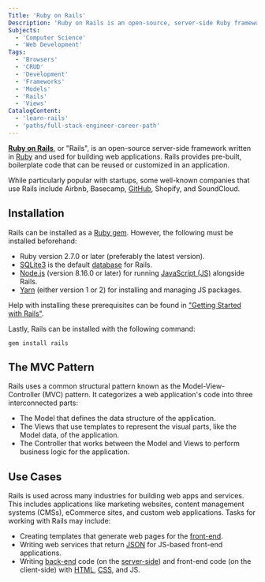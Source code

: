 ```yaml
---
Title: 'Ruby on Rails'
Description: 'Ruby on Rails is an open-source, server-side Ruby framework used for building web applications.'
Subjects:
  - 'Computer Science'
  - 'Web Development'
Tags:
  - 'Browsers'
  - 'CRUD'
  - 'Development'
  - 'Frameworks'
  - 'Models'
  - 'Rails'
  - 'Views'
CatalogContent:
  - 'learn-rails'
  - 'paths/full-stack-engineer-career-path'
---
```


<link rel="canonical" href="https://www.codecademy.com/resources/blog/what-is-ruby-on-rails/" />

[**Ruby on Rails**](https://rubyonrails.org/), or "Rails", is an open-source server-side framework written in [Ruby](https://www.codecademy.com/resources/docs/ruby) and used for building web applications. Rails provides pre-built, boilerplate code that can be reused or customized in an application.

While particularly popular with startups, some well-known companies that use Rails include Airbnb, Basecamp, [GitHub](https://www.codecademy.com/resources/docs/general/github), Shopify, and SoundCloud.

## Installation

Rails can be installed as a [Ruby gem](https://www.codecademy.com/resources/docs/ruby/gems). However, the following must be installed beforehand:

- Ruby version 2.7.0 or later (preferably the latest version).
- [SQLite3](https://www.sqlite.org/download.html) is the default [database](https://www.codecademy.com/resources/docs/general/database) for Rails.
- [Node.js](https://www.codecademy.com/resources/docs/open-source/node-js) (version 8.16.0 or later) for running [JavaScript (JS)](https://www.codecademy.com/resources/docs/javascript) alongside Rails.
- [Yarn](https://yarnpkg.com/getting-started/install) (either version 1 or 2) for installing and managing JS packages.

Help with installing these prerequisites can be found in ["Getting Started with Rails"](https://guides.rubyonrails.org/getting_started.html#creating-a-new-rails-project-installing-rails).

Lastly, Rails can be installed with the following command:

```shell
gem install rails
```

## The MVC Pattern

Rails uses a common structural pattern known as the Model-View-Controller (MVC) pattern. It categorizes a web application's code into three interconnected parts:

- The Model that defines the data structure of the application.
- The Views that use templates to represent the visual parts, like the Model data, of the application.
- The Controller that works between the Model and Views to perform business logic for the application.

## Use Cases

Rails is used across many industries for building web apps and services. This includes applications like marketing websites, content management systems (CMSs), eCommerce sites, and custom web applications. Tasks for working with Rails may include:

- Creating templates that generate web pages for the [front-end](https://www.codecademy.com/resources/docs/general/front-end).
- Writing web services that return [JSON](https://www.codecademy.com/resources/docs/general/json) for JS-based front-end applications.
- Writing [back-end](https://www.codecademy.com/resources/docs/general/back-end) code (on the [server-side](https://www.codecademy.com/resources/docs/general/server-side)) and front-end code (on the client-side) with [HTML](https://www.codecademy.com/resources/docs/html), [CSS](https://www.codecademy.com/resources/docs/css), and JS.
